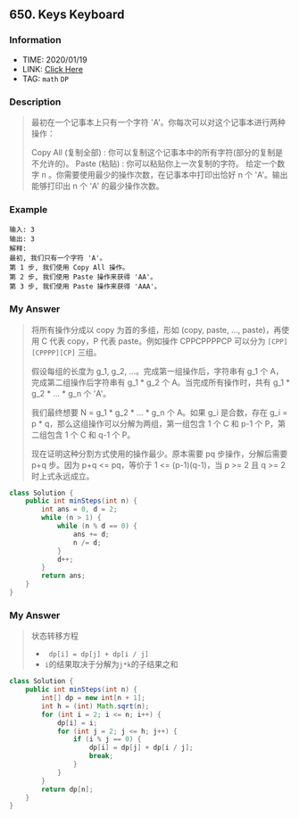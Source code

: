 ## 650.  Keys Keyboard

### Information

* TIME: 2020/01/19
* LINK: [Click Here](https://leetcode-cn.com/problems/2-keys-keyboard/)
* TAG: `math` `DP`

### Description

> 最初在一个记事本上只有一个字符 'A'。你每次可以对这个记事本进行两种操作：
>
> Copy All (复制全部) : 你可以复制这个记事本中的所有字符(部分的复制是不允许的)。
> Paste (粘贴) : 你可以粘贴你上一次复制的字符。
> 给定一个数字 n 。你需要使用最少的操作次数，在记事本中打印出恰好 n 个 'A'。输出能够打印出 n 个 'A' 的最少操作次数。

### Example

```text
输入: 3
输出: 3
解释:
最初, 我们只有一个字符 'A'。
第 1 步, 我们使用 Copy All 操作。
第 2 步, 我们使用 Paste 操作来获得 'AA'。
第 3 步, 我们使用 Paste 操作来获得 'AAA'。
```

### My Answer

> 将所有操作分成以 copy 为首的多组，形如 (copy, paste, ..., paste)，再使用 C 代表 copy，P 代表 paste。例如操作 CPPCPPPPCP 可以分为 `[CPP][CPPPP][CP]` 三组。
>
> 假设每组的长度为 g_1, g_2, ...。完成第一组操作后，字符串有 g_1 个 A，完成第二组操作后字符串有 g_1 * g_2 个 A。当完成所有操作时，共有 g_1 * g_2 * ... * g_n 个 'A'。
>
> 我们最终想要 N = g_1 * g_2 * ... * g_n 个 A。如果 g_i 是合数，存在 g_i = p * q，那么这组操作可以分解为两组，第一组包含 1 个 C 和 p-1 个 P，第二组包含 1 个 C 和 q-1 个 P。
>
> 现在证明这种分割方式使用的操作最少。原本需要 pq 步操作，分解后需要 p+q 步。因为 p+q <= pq，等价于 1 <= (p-1)(q-1)，当 p >= 2 且 q >= 2 时上式永远成立。
>

```java
class Solution {
    public int minSteps(int n) {
        int ans = 0, d = 2;
        while (n > 1) {
            while (n % d == 0) {
                ans += d;
                n /= d;
            }
            d++;
        }
        return ans;
    }
}
```

### My Answer

> 状态转移方程
>
> * ` dp[i] = dp[j] + dp[i / j]`
> * `i`的结果取决于分解为`j*k`的子结果之和

```java
class Solution {
    public int minSteps(int n) {
        int[] dp = new int[n + 1];
        int h = (int) Math.sqrt(n);
        for (int i = 2; i <= n; i++) {
            dp[i] = i;
            for (int j = 2; j <= h; j++) {
                if (i % j == 0) {
                    dp[i] = dp[j] + dp[i / j];
                    break;
                }
            }
        }
        return dp[n];
    }
}
```

